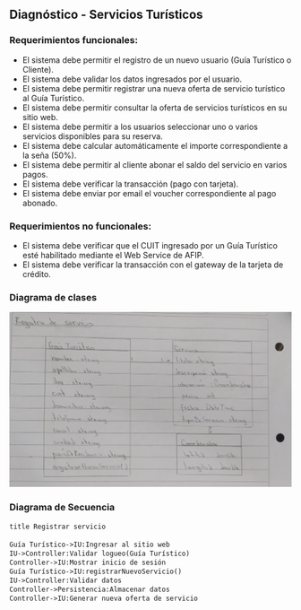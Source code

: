 ## Diagnóstico - Servicios Turísticos

### Requerimientos funcionales:

- El sistema debe permitir el registro de un nuevo usuario (Guía Turístico o Cliente).
- El sistema debe validar los datos ingresados por el usuario.
- El sistema debe permitir registrar una nueva oferta de servicio turístico al Guía Turístico.
- El sistema debe permitir consultar la oferta de servicios turísticos en su sitio web.
- El sistema debe permitir a los usuarios seleccionar uno o varios servicios disponibles para su reserva.
- El sistema debe calcular automáticamente el importe correspondiente a la seña (50%).
- El sistema debe permitir al cliente abonar el saldo del servicio en varios pagos.
- El sistema debe verificar la transacción (pago con tarjeta).
- El sistema debe enviar por email el voucher correspondiente al pago abonado.


### Requerimientos no funcionales:

- El sistema debe verificar que el CUIT ingresado por un Guía Turístico esté habilitado mediante el Web Service de AFIP.
- El sistema debe verificar la transacción con el gateway de la tarjeta de crédito.

### Diagrama de clases

![Diagrama de clases](RegistrarServicio.png)

### Diagrama de Secuencia

```
title Registrar servicio

Guía Turístico->IU:Ingresar al sitio web
IU->Controller:Validar logueo(Guía Turístico)
Controller->IU:Mostrar inicio de sesión
Guía Turístico->IU:registrarNuevoServicio()
IU->Controller:Validar datos
Controller->Persistencia:Almacenar datos
Controller->IU:Generar nueva oferta de servicio
```
